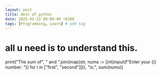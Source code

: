 ```yaml
---
layout: post
title: Best of python
date: 2025-02-22 00:00:00 +0300
tags: [Programming, Learn] # add tag
---
```


 # all u need is to understand this.
 print("The sum of", " and ".join(map(str, nums := [int(input(f"Enter your {i} number: ")) for i in ["first", "second"]])), "is:", sum(nums))
 

